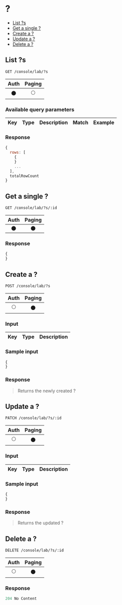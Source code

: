 # ?

- [List ?s](#list-?s)
- [Get a single ?](#get-a-single-?)
- [Create a ?](#create-a-?)
- [Update a ?](#update-a-?)
- [Delete a ?](#delete-a-?)

## List ?s
```
GET /console/lab/?s
```

| Auth | Paging |
| :---: | :---: |
| 🌑 | 🌕 |

### Available query parameters

| Key | Type | Description | Match | Example |
| --- | --- | --- | --- | --- |

### Response
```javascript
{
  rows: [
    {
    }
    ...
  ],
  totalRowCount
}
```

## Get a single ?
```
GET /console/lab/?s/:id
```

| Auth | Paging |
| :---: | :---: |
| 🌑 | 🌑 |

### Response
```javascript
{
}
```

## Create a ?
```
POST /console/lab/?s
```

| Auth | Paging |
| :---: | :---: |
| 🌕 | 🌑 |

### Input

| Key | Type | Description |
| --- | --- | --- |

### Sample input
```javascript
{
}
```

### Response
> Returns the newly created ?

## Update a ?
```
PATCH /console/lab/?s/:id
```

| Auth | Paging |
| :---: | :---: |
| 🌕 | 🌑 |

### Input

| Key | Type | Description |
| --- | --- | --- |

### Sample input
```javascript
{
}
```

### Response
> Returns the updated ?

## Delete a ?
```
DELETE /console/lab/?s/:id
```

| Auth | Paging |
| :---: | :---: |
| 🌕 | 🌑 |

### Response
```javascript
204 No Content
```
